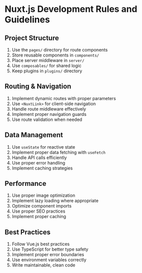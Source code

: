 # Nuxt.js Development Rules and Guidelines

## Project Structure
1. Use the `pages/` directory for route components
2. Store reusable components in `components/`
3. Place server middleware in `server/`
4. Use `composables/` for shared logic
5. Keep plugins in `plugins/` directory

## Routing & Navigation
1. Implement dynamic routes with proper parameters
2. Use `<NuxtLink>` for client-side navigation
3. Handle route middleware effectively
4. Implement proper navigation guards
5. Use route validation when needed

## Data Management
1. Use `useState` for reactive state
2. Implement proper data fetching with `useFetch`
3. Handle API calls efficiently
4. Use proper error handling
5. Implement caching strategies

## Performance
1. Use proper image optimization
2. Implement lazy loading where appropriate
3. Optimize component imports
4. Use proper SEO practices
5. Implement proper caching

## Best Practices
1. Follow Vue.js best practices
2. Use TypeScript for better type safety
3. Implement proper error boundaries
4. Use environment variables correctly
5. Write maintainable, clean code 